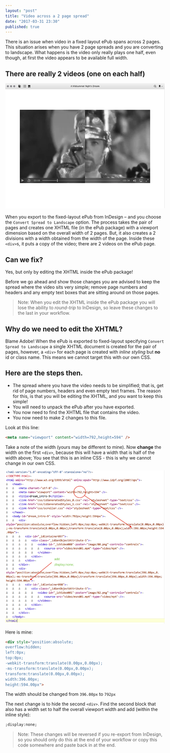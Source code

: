 ```yaml
---
layout: "post"
title: "Video across a 2 page spread"
date: "2017-03-31 23:30"
published: true
---
```

There is an issue when video in a fixed layout ePub spans across 2 pages. This situation arises when you have 2 page spreads and you are converting to landscape. What happens is the video only really plays one half, even though, at first the video appears to be available full width.

## There are really 2 videos (one on each half)

[![In iBooks, the video is split](/images/2017/03/videoover2_broke.png)](/images/2017/03/videoover2_broke.png)

When you export to the fixed-layout ePub from InDesign – and you choose the `Convert Spread to Landscape` option. The process takes the pair of pages and creates one XHTML file (in the ePub package) with a viewport dimension based on the overall width of 2 pages. But, it also creates a 2 divisions with a width obtained from the width of the page. Inside these `<div>`s, it puts a copy of the video; there are 2 videos on the ePub page.

## Can we fix?

Yes, but only by editing the XHTML inside the ePub package!

Before we go ahead and show those changes you are advised to keep the spread where the video sits very simple; remove page numbers and headers and any empty text boxes that are sitting around on those pages.

> Note: When you edit the XHTML inside the ePub package you will lose the ability to _round-trip_ to InDesign, so leave these changes to the last in your workflow.

## Why do we need to edit the XHTML?

Blame Adobe! When the ePub is exported to fixed-layout specifying `Convert Spread to Landscape` a single XHTML document is created for the pair of pages, however, a `<div>` for each page is created with _inline styling_ but **no** id or class name. This means we cannot target this with our own CSS.

## Here are the steps then.

- The spread where you have the video needs to be simplified; that is, get rid of page numbers, headers and even empty text frames. The reason for this, is that you will be editing the XHTML, and you want to keep this simple!
- You will need to unpack the ePub after you have exported.
- You now need to find the XHTML file that contains the video.
- You now need to make 2 changes to this file.

Look at this line:

```html
<meta name="viewport" content="width=792,height=594" />
```

Take a note of the width (yours may be different to mine). Now **change** the width on the first `<div>`, because this will have a width that is half of the width above; You see that this is an inline CSS - this is why we cannot change in our own CSS.

[![This shows the HTML where the video is displayed across 2 pages](/images/2017/03/editHTML2videos.png)](/images/2017/03/editHTML2videos.png)

Here is mine:

```html
<div style="position:absolute;
overflow:hidden;
left:0px;
top:0px;
-webkit-transform:translate(0.00px,0.00px);
-ms-transform:translate(0.00px,0.00px);
transform:translate(0.00px,0.00px);
width:396.00px;
height:594.00px">
```
The width should be changed from `396.00px` to `792px`

The next change is to hide the second `<div>`. Find the second block that also has a width set to half the overall viewport width and add (within the inline style):

```html
;display:none;
```

> Note: These changes will be reversed if you re-export from InDesign, so you should only do this at the end of your workflow or copy this code somewhere and paste back in at the end.

